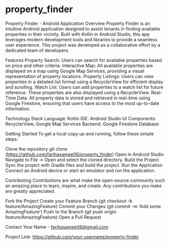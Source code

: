 # property_finder

Property Finder - Android Application
Overview
Property Finder is an intuitive Android application designed to assist tenants in finding available properties in their vicinity. Built with Kotlin in Android Studio, this app leverages modern development tools and libraries to provide a seamless user experience. This project was developed as a collaborative effort by a dedicated team of developers.

Features
Property Search: Users can search for available properties based on price and other criteria.
Interactive Map: All available properties are displayed on a map using Google Map Services, providing a visual representation of property locations.
Property Listings: Users can view properties in a detailed list format using a RecyclerView for efficient display and scrolling.
Watch List: Users can add properties to a watch list for future reference. These properties are also displayed using a RecyclerView.
Real-Time Data: All property data is stored and retrieved in real-time using Google Firestore, ensuring that users have access to the most up-to-date information.

Technology Stack
  Language: Kotlin
  IDE: Android Studio
  UI Components: RecyclerView, Google Map Services
  Backend: Google Firestore Database
  
Getting Started
To get a local copy up and running, follow these simple steps:

Clone the repository
  git clone (https://github.com/farihasamee06/property_finder)
  Open in Android Studio
  Navigate to File -> Open and select the cloned directory.
  Build the Project
  Sync the project with Gradle files and build the project.
  Run the Application
  Connect an Android device or start an emulator and run the application.
  
Contributing
Contributions are what make the open-source community such an amazing place to learn, inspire, and create. Any contributions you make are greatly appreciated.

Fork the Project
Create your Feature Branch (git checkout -b feature/AmazingFeature)
Commit your Changes (git commit -m 'Add some AmazingFeature')
Push to the Branch (git push origin feature/AmazingFeature)
Open a Pull Request


Contact
Your Name - farihasamee06@gmail.com

Project Link: https://github.com/your-username/property-finder

